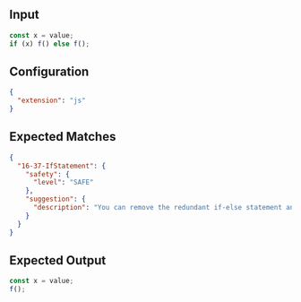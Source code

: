 
## Input
```javascript input
const x = value;
if (x) f() else f();
```

## Configuration
```json configuration
{
  "extension": "js"
}
```

## Expected Matches
```json expected matches
{
  "16-37-IfStatement": {
    "safety": {
      "level": "SAFE"
    },
    "suggestion": {
      "description": "You can remove the redundant if-else statement and replace it with its content."
    }
  }
}
```

## Expected Output
```javascript expected output
const x = value;
f();
```
